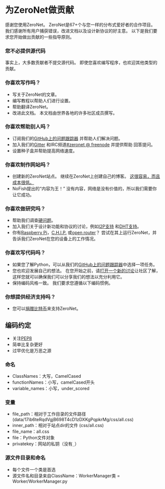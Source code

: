 # 为ZeroNet做贡献

感谢您使用ZeroNet。 ZeroNet是67+个与您一样的分布式爱好者的合作项目。 我们感谢所有用户捕获错误，改进文档以及设计新协议的好主意。 以下是我们要求您开始做出贡献的一些指导原则。

### 您不必提供源代码

事实上，大多数贡献者不提交源代码。 即使您喜欢编写程序，也欢迎其他类型的贡献。

### 你喜欢写作吗？

 - 写关于ZeroNet的文章。
 - 编写教程以帮助人们进行设置。
 - 帮助翻译ZeroNet。
 - 改进此文档。 本文档由世界各地的许多社区成员撰写。
 
### 你喜欢帮助别人吗？

 - 订阅我们的[GitHub上的问题跟踪器](https://github.com/HelloZeroNet/ZeroNet/issues) 并帮助人们解决问题。
 - 加入我们的[Gitter](https://gitter.im/HelloZeroNet/ZeroNet) 和IRC频道[#zeronet @ freenode](https://kiwiirc.com/client/irc.freenode.net/zeronet) 并提供帮助 回答提问。
 - 设置种子盒并帮助提高网络速度。

### 你喜欢制作网站吗？

 - 创建新的ZeroNet站点。 继续在ZeroNet上创建自己的博客。 [这很容易，而且成本很低。](../using_zeronet/create_new_site.md)
 -  NoFish提出的“内容为王！” 没有内容，网络是没有价值的，所以我们需要你让它成功。
 
### 你喜欢做研究吗？

 - 帮助我们调查[硬问题](https://github.com/HelloZeroNet/ZeroNet/labels/help%20wanted)。
 - 加入我们关于设计新功能和协议的讨论，例如[I2P支持](https://github.com/HelloZeroNet/ZeroNet/issues/45) 和[DHT支持](https://github.com/HelloZeroNet/ZeroNet/issues/57)。
 - 你有[Raspberry Pi](https://github.com/HelloZeroNet/ZeroNet#linux-terminal)，[C.H.I.P.](http://127.0.0.1:43110/Blog.ZeroNetwork.bit/?Post:94:Running+ZeroNet+on+a+$9%C2%A0computer) 或[open router](https://github.com/HelloZeroNet/ZeroNet/issues/783)？ 尝试在其上运行ZeroNet，并告诉我们ZeroNet在您的设备上的工作情况。

### 你喜欢写代码吗？

 - 如果您了解Python，可以从我们的[GitHub上的问题跟踪器](https://github.com/HelloZeroNet/ZeroNet/issues)中选择一项任务。
 - 您也欢迎发展自己的想法。 在您开始之前，请[打开一个新的讨论](https://github.com/HelloZeroNet/ZeroNet/issues/new)让社区了解，这样您就可以确保我们可以分享我们的想法以充分利用它。
 - 保持编码风格一致。 我们要求您遵循以下编码惯例。

### 你想提供经济支持吗？

 - 您可以[捐赠比特币](donate.md)来支持ZeroNet。


## 编码约定

 - 关注[PEP8](https://www.python.org/dev/peps/pep-0008/)
 - 简单比复杂更好
 - 过早优化是万恶之源
 
### 命名
 -  ClassNames：大写，CamelCased
 -  functionNames：小写，camelCased开头
 -  variable_names：小写，under_scored

### 变量
 -  file_path：相对于工作目录的文件路径(data/17ib6teRqdVgjB698T4cD1zDXKgPqpkrMg/css/all.css)
 -  inner_path：相对于站点dir的文件 (css/all.css)
 -  file_name：all.css
 -  file：Python文件对象
 -  privatekey：网站的私钥（没有`_`）

### 源文件目录和命名
 - 每个文件一个类是首选
 - 源文件名和目录来自ClassName：WorkerManager类 = Worker/WorkerManager.py

